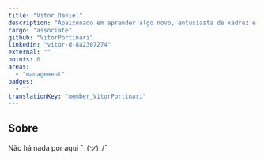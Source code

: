 ```yaml
---
title: "Vitor Daniel"
description: "Apaixonado em aprender algo novo, entusiasta de xadrez e leitor de Nietzsche nos momentos confusos."
cargo: "associate"
github: "VitorPortinari"
linkedin: "vitor-d-8a2307274"
external: ""
points: 0
areas:
  - "management"
badges:
  - ""
translationKey: "member_VitorPortinari"
---
```

## Sobre
Não há nada por aqui ¯\_(ツ)_/¯